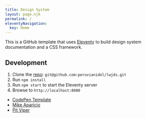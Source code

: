 ```yaml
---
title: Design System
layout: page.njk
permalink: /
eleventyNavigation:
  key: Home
---
```


This is a GitHub template that uses [Eleventy](https://11ty.dev) to build design system documentation and a CSS framework.

## Development

1. Clone the [repo](https://github.com/peruvianidol/lwjds): `git@github.com:peruvianidol/lwjds.git`
2. Run `npm install`
3. Run `npm start` to start the Eleventy server
4. Browse to `http://localhost:8080`

* [CodePen Template](https://codepen.io/pen?template=QWRgdQN)
* [Mike Aparicio](https://mikeaparicio.com/)
* [Pit Viper](https://pitviper.turquoise.health)